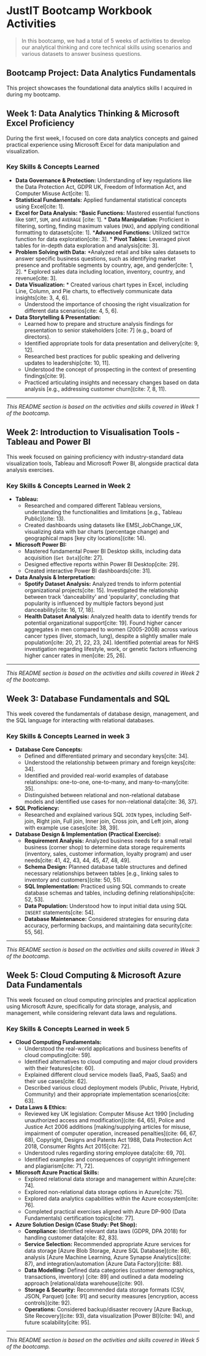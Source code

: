 # JustIT Bootcamp Workbook Activities

> In this bootcamp, we had a total of 5 weeks of activities to develop our analytical thinking and core technical skills using scenarios and various datasets to answer business questions.

## Bootcamp Project: Data Analytics Fundamentals

This project showcases the foundational data analytics skills I acquired in during my bootcamp.

## Week 1: Data Analytics Thinking & Microsoft Excel Proficiency

During the first week, I focused on core data analytics concepts and gained practical experience using Microsoft Excel for data manipulation and visualization.

### Key Skills & Concepts Learned

* **Data Governance & Protection:** Understanding of key regulations like the Data Protection Act, GDPR UK, Freedom of Information Act, and Computer Misuse Act[cite: 1].
* **Statistical Fundamentals:** Applied fundamental statistical concepts using Excel[cite: 1].
* **Excel for Data Analysis:**
      ***Basic Functions:** Mastered essential functions like `SORT`, `SUM`, and `AVERAGE` [cite: 1].
      * **Data Manipulation:** Proficient in filtering, sorting, finding maximum values (`MAX`), and applying conditional formatting to datasets[cite: 1].
      ***Advanced Functions:** Utilized `SWITCH` function for data exploration[cite: 3].
      * **Pivot Tables:** Leveraged pivot tables for in-depth data exploration and analysis[cite: 3].
* **Problem Solving with Data:**
      *Analyzed retail and bike sales datasets to answer specific business questions, such as identifying market presence and profitable segments by country, age, and gender[cite: 1, 2].
      * Explored sales data including location, inventory, country, and revenue[cite: 3].
* **Data Visualization:**
      * Created various chart types in Excel, including Line, Column, and Pie charts, to effectively communicate data insights[cite: 3, 4, 6].
  * Understood the importance of choosing the right visualization for different data scenarios[cite: 4, 5, 6].
* **Data Storytelling & Presentation:**
  * Learned how to prepare and structure analysis findings for presentation to senior stakeholders [cite: 7] (e.g., board of directors).
  * Identified appropriate tools for data presentation and delivery[cite: 9, 12].
  * Researched best practices for public speaking and delivering updates to leadership[cite: 10, 11].
  * Understood the concept of prospecting in the context of presenting findings[cite: 9].
  * Practiced articulating insights and necessary changes based on data analysis [e.g., addressing customer churn](cite: 7, 8, 11).

---

*This README section is based on the activities and skills covered in Week 1 of the bootcamp.*

## Week 2: Introduction to Visualisation Tools - Tableau and Power BI

This week focused on gaining proficiency with industry-standard data visualization tools, Tableau and Microsoft Power BI, alongside practical data analysis exercises.

### Key Skills & Concepts Learned in Week 2

* **Tableau:**
  * Researched and compared different Tableau versions, understanding the functionalities and limitations [e.g., Tableau Public](cite: 13).
  * Created dashboards using datasets like EMSI\_JobChange\_UK, visualizing data with bar charts (percentage change) and geographical maps [key city locations](cite: 14).
* **Microsoft Power BI:**
  * Mastered fundamental Power BI Desktop skills, including data acquisition (`Get Data`)[cite: 27].
  * Designed effective reports within Power BI Desktop[cite: 29].
  * Created interactive Power BI dashboards[cite: 31].
* **Data Analysis & Interpretation:**
  * **Spotify Dataset Analysis:** Analyzed trends to inform potential organizational projects[cite: 15]. Investigated the relationship between track 'danceability' and 'popularity', concluding that popularity is influenced by multiple factors beyond just danceability[cite: 16, 17, 18].
  * **Health Dataset Analysis:** Analyzed health data to identify trends for potential organizational support[cite: 19]. Found higher cancer aggregates in men compared to women (2005-2008) across various cancer types (liver, stomach, lung), despite a slightly smaller male population[cite: 20, 21, 22, 23, 24]. Identified potential areas for NHS investigation regarding lifestyle, work, or genetic factors influencing higher cancer rates in men[cite: 25, 26].

---

*This README section is based on the activities and skills covered in Week 2 of the bootcamp.*

## Week 3: Database Fundamentals and SQL

This week covered the fundamentals of database design, management, and the SQL language for interacting with relational databases.

### Key Skills & Concepts Learned in week 3

* **Database Core Concepts:**
  * Defined and differentiated primary and secondary keys[cite: 34].
  * Understood the relationship between primary and foreign keys[cite: 34].
  * Identified and provided real-world examples of database relationships: one-to-one, one-to-many, and many-to-many[cite: 35].
  * Distinguished between relational and non-relational database models and identified use cases for non-relational data[cite: 36, 37].
* **SQL Proficiency:**
  * Researched and explained various SQL `JOIN` types, including Self-join, Right join, Full join, Inner join, Cross join, and Left join, along with example use cases[cite: 38, 39].
* **Database Design & Implementation (Practical Exercise):**
  * **Requirement Analysis:** Analyzed business needs for a small retail business (corner shop) to determine data storage requirements (inventory, sales, customer information, loyalty program) and user needs[cite: 41, 42, 43, 44, 45, 47, 48, 49].
  * **Schema Design:** Planned database table structures and defined necessary relationships between tables [e.g., linking sales to inventory and customers](cite: 50, 51).
  * **SQL Implementation:** Practiced using SQL commands to create database schemas and tables, including defining relationships[cite: 52, 53].
  * **Data Population:** Understood how to input initial data using SQL `INSERT` statements[cite: 54].
  * **Database Maintenance:** Considered strategies for ensuring data accuracy, performing backups, and maintaining data security[cite: 55, 56].

---

*This README section is based on the activities and skills covered in Week 3 of the bootcamp.*

## Week 5: Cloud Computing & Microsoft Azure Data Fundamentals

This week focused on cloud computing principles and practical application using Microsoft Azure, specifically for data storage, analysis, and management, while considering relevant data laws and regulations.

### Key Skills & Concepts Learned in week 5

* **Cloud Computing Fundamentals:**
  * Understood the real-world applications and business benefits of cloud computing[cite: 59].
  * Identified alternatives to cloud computing and major cloud providers with their features[cite: 60].
  * Explained different cloud service models (IaaS, PaaS, SaaS) and their use cases[cite: 62].
  * Described various cloud deployment models (Public, Private, Hybrid, Community) and their appropriate implementation scenarios[cite: 63].
* **Data Laws & Ethics:**
  * Reviewed key UK legislation: Computer Misuse Act 1990 [including unauthorized access and modification](cite: 64, 65), Police and Justice Act 2006 additions [making/supplying articles for misuse, impairment of computer operation, increased penalties](cite: 66, 67, 68), Copyright, Designs and Patents Act 1988, Data Protection Act 2018, Consumer Rights Act 2015[cite: 72].
  * Understood rules regarding storing employee data[cite: 69, 70].
  * Identified examples and consequences of copyright infringement and plagiarism[cite: 71, 72].
* **Microsoft Azure Practical Skills:**
  * Explored relational data storage and management within Azure[cite: 74].
  * Explored non-relational data storage options in Azure[cite: 75].
  * Explored data analytics capabilities within the Azure ecosystem[cite: 76].
  * Completed practical exercises aligned with Azure DP-900 (Data Fundamentals) certification topics[cite: 77].
* **Azure Solution Design (Case Study: Pet Shop):**
  * **Compliance:** Identified relevant data laws (GDPR, DPA 2018) for handling customer data[cite: 82, 83].
  * **Service Selection:** Recommended appropriate Azure services for data storage [Azure Blob Storage, Azure SQL Database](cite: 86), analysis [Azure Machine Learning, Azure Synapse Analytics](cite: 87), and integration/automation [Azure Data Factory](cite: 88).
  * **Data Modelling:** Defined data categories (customer demographics, transactions, inventory) [cite: 89] and outlined a data modeling approach [relational/data warehouse](cite: 90).
  * **Storage & Security:** Recommended data storage formats (CSV, JSON, Parquet) [cite: 91] and security measures [encryption, access controls](cite: 92).
  * **Operations:** Considered backup/disaster recovery [Azure Backup, Site Recovery](cite: 93), data visualization [Power BI](cite: 94), and future scalability[cite: 95].

---

*This README section is based on the activities and skills covered in Week 5 of the bootcamp.*
